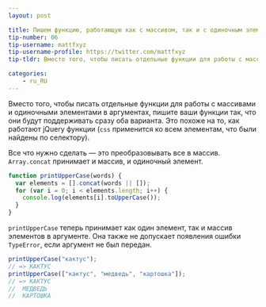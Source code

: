 ```yaml
---
layout: post

title: Пишем функцию, работающую как с массивом, так и с одиночным элементом
tip-number: 06
tip-username: mattfxyz
tip-username-profile: https://twitter.com/mattfxyz
tip-tldr: Вместо того, чтобы писать отдельные функции для работы с массивами и одиночными элементами в параметрах, пишите ваши функции  так, что они будут поддерживать сразу оба варианта. Это похоже на то, как работают jQuery функции (`css` применится ко всем элементам, что были найдены по селектору).

categories:
    - ru_RU
---
```


Вместо того, чтобы писать отдельные функции для работы с массивами и одиночными элементами в аргументах, пишите ваши функции  так, что они будут поддерживать сразу оба варианта. Это похоже на то, как работают jQuery функции (`css` применится ко всем элементам, что были найдены по селектору).

Все что нужно сделать — это преобразовывать все в массив. `Array.concat` принимает и массив, и одиночный элемент.

```javascript
function printUpperCase(words) {
  var elements = [].concat(words || []);
  for (var i = 0; i < elements.length; i++) {
    console.log(elements[i].toUpperCase());
  }
}
```

`printUpperCase` теперь принимает как один элемент, так и массив элементов в аргументе. Она также не допускает появления ошибки `TypeError`, если аргумент не был передан.

```javascript
printUpperCase("кактус");
// => КАКТУС
printUpperCase(["кактус", "медведь", "картошка"]);
// => КАКТУС
//  МЕДВЕДЬ
//  КАРТОШКА
```
